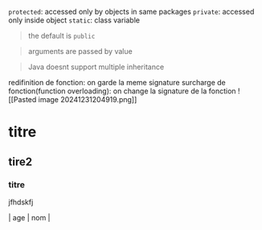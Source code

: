 `protected`: accessed only by objects in same packages
`private`: accessed only inside object
`static`: class variable
> the default is `public`

> arguments are passed by value


>Java doesnt support multiple inheritance

redifinition de fonction: on garde la meme signature
surcharge de fonction(function overloading): on change la signature de la fonction
![[Pasted image 20241231204919.png]]

# titre
## tire2
### titre
jfhdskfj

| age | nom | 